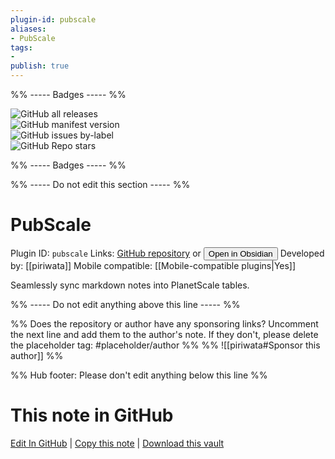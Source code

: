 ```yaml
---
plugin-id: pubscale
aliases:
- PubScale
tags: 
- 
publish: true
---
```


%% ----- Badges ----- %%

![GitHub all releases](https://img.shields.io/github/downloads/piriwata/pubScale/total?color=573E7A&logo=github&style=for-the-badge)   
![GitHub manifest version](https://img.shields.io/github/manifest-json/v/piriwata/pubScale?color=573E7A&logo=github&style=for-the-badge)   
![GitHub issues by-label](https://img.shields.io/github/issues/piriwata/pubScale/help%20wanted?color=573E7A&logo=github&style=for-the-badge)   
![GitHub Repo stars](https://img.shields.io/github/stars/piriwata/pubScale?color=573E7A&logo=github&style=for-the-badge)

%% ----- Badges ----- %%

%% ----- Do not edit this section ----- %%

# PubScale

Plugin ID: `pubscale`
Links: [GitHub repository](https://github.com/piriwata/pubScale) or [<button id=HH>Open in Obsidian</button>](obsidian://show-plugin?id=pubscale)
Developed by: [[piriwata]]
Mobile compatible: [[Mobile-compatible plugins|Yes]]

Seamlessly sync markdown notes into PlanetScale tables.

%% ----- Do not edit anything above this line ----- %% 

%% Does the repository or author have any sponsoring links? Uncomment the next line and add them to the author's note. If they don't, please delete the placeholder tag: #placeholder/author %%
%% ![[piriwata#Sponsor this author]] %%

%% Hub footer: Please don't edit anything below this line %%

# This note in GitHub

<span class="git-footer">[Edit In GitHub](https://github.dev/obsidian-community/obsidian-hub/blob/main/02%20-%20Community%20Expansions/02.05%20All%20Community%20Expansions/Plugins/pubscale.md "git-hub-edit-note") | [Copy this note](https://raw.githubusercontent.com/obsidian-community/obsidian-hub/main/02%20-%20Community%20Expansions/02.05%20All%20Community%20Expansions/Plugins/pubscale.md "git-hub-copy-note") | [Download this vault](https://github.com/obsidian-community/obsidian-hub/archive/refs/heads/main.zip "git-hub-download-vault") </span>
